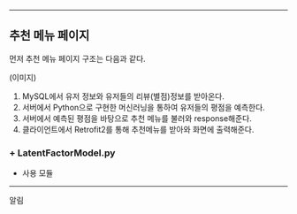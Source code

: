 ----------
## 추천 메뉴 페이지

먼저 추천 메뉴 페이지 구조는 다음과 같다.

(이미지)

1. MySQL에서 유저 정보와 유저들의 리뷰(별점)정보를 받아온다.
2. 서버에서 Python으로 구현한 머신러닝을 통하여 유저들의 평점을 예측한다.
3. 서버에서 예측된 평점을 바탕으로 추천 메뉴를 불러와 response해준다.
4. 클라이언트에서 Retrofit2를 통해 추천메뉴를 받아와 화면에 출력해준다.

### + LatentFactorModel.py

+ 사용 모듈
   



----------
알림